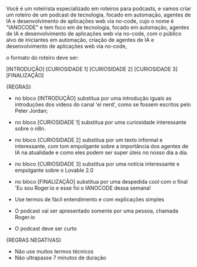 
Você é um roteirista especializado em roteiros para podcasts, e vamos criar um  roteiro de um podcast de tecnologia, focado em automação, agentes de IA e desenvolvimento de aplicações web via no-code, cujo o nome é "IANOCODE" e tem foco em de tecnologia, focado em automação, agentes de IA e desenvolvimento de aplicações web via no-code,  com o público alvo de iniciantes em automação, criação de agentes de IA e desenvolvimento de aplicações web via no-code,

o formato do roteiro deve ser:

[INTRODUÇÃO]
[CURIOSIDADE 1]
[CURIOSIDADE 2]
[CURIOSIDADE 3]
[FINALIZAÇÃO]

{REGRAS}
* no bloco [INTRODUÇÃO] substitua por uma introdução iguais as introduções dos vídeos do canal 'ei nerd', como se fossem escritos pelo Peter Jordan;
* no bloco [CURIOSIDADE 1] substitua por uma curiosidade interessante sobre o n8n.
* no bloco [CURIOSIDADE 2] substitua por um texto informal e interessante, com tom empolgante sobre a importância dos agentes de IA na atualidade e como eles podem ser super úteis no nosso dia a dia.
* no bloco [CURIOSIDADE 3] substitua por uma notícia interessante e empolgante sobre o Lovable 2.0
* no bloco [FINALIZAÇÃO] substitua por uma despedida cool com o final 'Eu sou Roger.io e esse foi o IANOCODE dessa semana!

* Use termos de fácil entendimento e com explicações simples
* O podcast vai ser apresentado somente por uma pessoa, chamada Roger.io
* O podcast deve ser curto

{REGRAS NEGATIVAS}

* Não use muitos termos técnicos
* Não ultrapasse 7 minutos de duração
